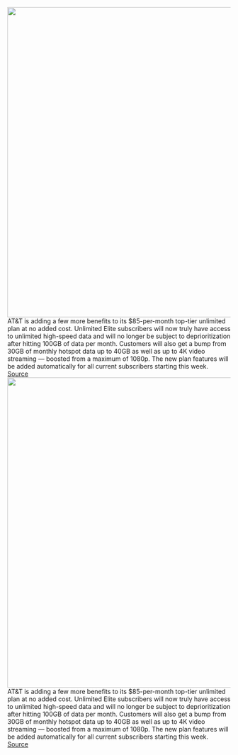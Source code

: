 <img src='https://cdn.vox-cdn.com/thumbor/utbbcAAd56Cy6wmudmPsy72nDlE=/0x0:2040x1360/1200x800/filters:focal(857x517:1183x843)/cdn.vox-cdn.com/uploads/chorus_image/image/69572266/acastro_180322_1777_0001.0.jpg' width='700px' /><br/>
AT&T is adding a few more benefits to its $85-per-month top-tier unlimited plan at no added cost. Unlimited Elite subscribers will now truly have access to unlimited high-speed data and will no longer be subject to deprioritization after hitting 100GB of data per month. Customers will also get a bump from 30GB of monthly hotspot data up to 40GB as well as up to 4K video streaming — boosted from a maximum of 1080p. The new plan features will be added automatically for all current subscribers starting this week.
<a href='https://www.theverge.com/2021/7/12/22573847/att-unlimited-elite-data-cap-4k-streaming-phone-plan'> Source <a/><img src='https://cdn.vox-cdn.com/thumbor/utbbcAAd56Cy6wmudmPsy72nDlE=/0x0:2040x1360/1200x800/filters:focal(857x517:1183x843)/cdn.vox-cdn.com/uploads/chorus_image/image/69572266/acastro_180322_1777_0001.0.jpg' width='700px' /><br/>
AT&T is adding a few more benefits to its $85-per-month top-tier unlimited plan at no added cost. Unlimited Elite subscribers will now truly have access to unlimited high-speed data and will no longer be subject to deprioritization after hitting 100GB of data per month. Customers will also get a bump from 30GB of monthly hotspot data up to 40GB as well as up to 4K video streaming — boosted from a maximum of 1080p. The new plan features will be added automatically for all current subscribers starting this week.
<a href='https://www.theverge.com/2021/7/12/22573847/att-unlimited-elite-data-cap-4k-streaming-phone-plan'> Source <a/>